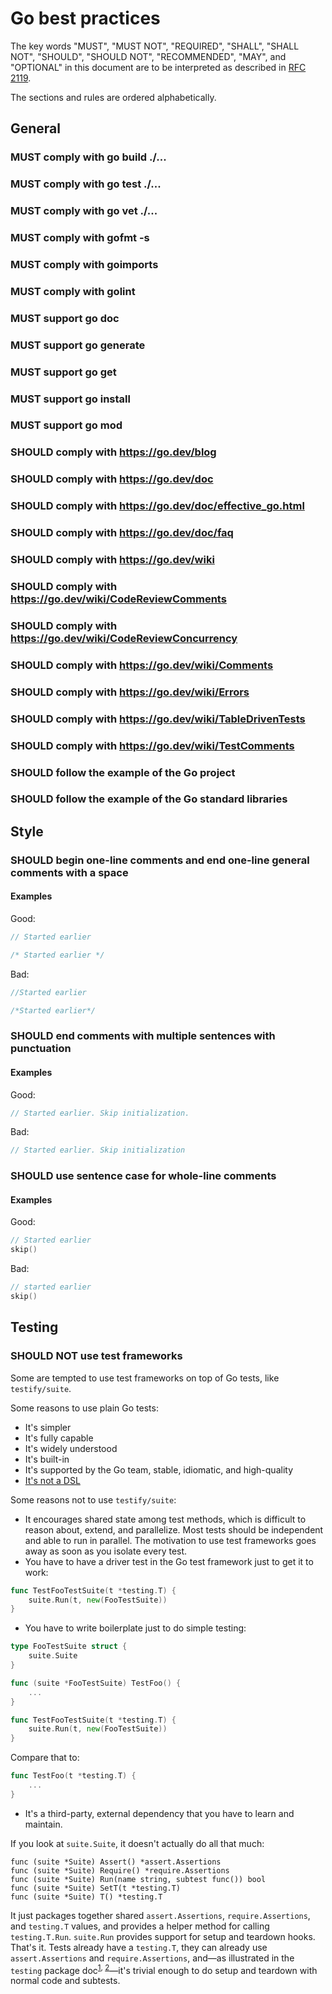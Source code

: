 # Go best practices

The key words "MUST", "MUST NOT", "REQUIRED", "SHALL", "SHALL NOT", "SHOULD", "SHOULD NOT", "RECOMMENDED",  "MAY", and "OPTIONAL" in this document are to be interpreted as described in [RFC 2119](https://www.ietf.org/rfc/rfc2119.txt).

The sections and rules are ordered alphabetically.

## General

### MUST comply with go build ./...
### MUST comply with go test ./...
### MUST comply with go vet ./...
### MUST comply with gofmt -s
### MUST comply with goimports
### MUST comply with golint
### MUST support go doc
### MUST support go generate
### MUST support go get
### MUST support go install
### MUST support go mod
### SHOULD comply with https://go.dev/blog
### SHOULD comply with https://go.dev/doc
### SHOULD comply with https://go.dev/doc/effective_go.html
### SHOULD comply with https://go.dev/doc/faq
### SHOULD comply with https://go.dev/wiki
### SHOULD comply with https://go.dev/wiki/CodeReviewComments
### SHOULD comply with https://go.dev/wiki/CodeReviewConcurrency
### SHOULD comply with https://go.dev/wiki/Comments
### SHOULD comply with https://go.dev/wiki/Errors
### SHOULD comply with https://go.dev/wiki/TableDrivenTests
### SHOULD comply with https://go.dev/wiki/TestComments
### SHOULD follow the example of the Go project
### SHOULD follow the example of the Go standard libraries

## Style

### SHOULD begin one-line comments and end one-line general comments with a space

#### Examples

Good:

```go
// Started earlier
```

```go
/* Started earlier */
```

Bad:

```go
//Started earlier
```

```go
/*Started earlier*/
```

### SHOULD end comments with multiple sentences with punctuation

#### Examples

Good:

```go
// Started earlier. Skip initialization.
```

Bad:

```go
// Started earlier. Skip initialization
```

### SHOULD use sentence case for whole-line comments

#### Examples

Good:

```go
// Started earlier
skip()
```

Bad:

```go
// started earlier
skip()
```

## Testing

### SHOULD NOT use test frameworks

Some are tempted to use test frameworks on top of Go tests, like `testify/suite`.

Some reasons to use plain Go tests:

- It's simpler
- It's fully capable
- It's widely understood
- It's built-in
- It's supported by the Go team, stable, idiomatic, and high-quality
- [It's not a DSL](https://golang.org/doc/faq#testing_framework)

Some reasons not to use `testify/suite`:

- It encourages shared state among test methods, which is difficult to reason about, extend, and parallelize. Most tests should be independent and able to run in parallel. The motivation to use test frameworks goes away as soon as you isolate every test.
- You have to have a driver test in the Go test framework just to get it to work:

```go
func TestFooTestSuite(t *testing.T) {
	suite.Run(t, new(FooTestSuite))
}
```

- You have to write boilerplate just to do simple testing:

```go
type FooTestSuite struct {
	suite.Suite
}

func (suite *FooTestSuite) TestFoo() {
	...
}

func TestFooTestSuite(t *testing.T) {
	suite.Run(t, new(FooTestSuite))
}
```

Compare that to:

```go
func TestFoo(t *testing.T) {
	...
}
```

- It's a third-party, external dependency that you have to learn and maintain.

If you look at `suite.Suite`, it doesn't actually do all that much:

```
func (suite *Suite) Assert() *assert.Assertions
func (suite *Suite) Require() *require.Assertions
func (suite *Suite) Run(name string, subtest func()) bool
func (suite *Suite) SetT(t *testing.T)
func (suite *Suite) T() *testing.T
```

It just packages together shared `assert.Assertions`, `require.Assertions`, and `testing.T` values, and provides a helper method for calling `testing.T.Run`. `suite.Run` provides support for setup and teardown hooks. That's it. Tests already have a `testing.T`, they can already use `assert.Assertions` and `require.Assertions`, and—as illustrated in the `testing` package doc<sup>[1](https://golang.org/pkg/testing/#hdr-Subtests_and_Sub_benchmarks), [2](https://golang.org/pkg/testing/#hdr-Main)</sup>—it's trivial enough to do setup and teardown with normal code and subtests.
